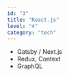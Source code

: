 ```yaml
---
id: "3"
title: "React.js"
level: "4"
category: "tech"
---
```



- Gatsby / Next.js
- Redux, Context
- GraphQL
